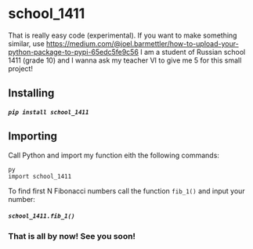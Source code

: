 # school_1411
That is really easy code (experimental). If you want to make something similar, use https://medium.com/@joel.barmettler/how-to-upload-your-python-package-to-pypi-65edc5fe9c56 I am a student of Russian school 1411 (grade 10) and I wanna ask my teacher VI to give me 5 for this small project!
 ## Installing
   ##### `pip install school_1411`
 ## Importing
  Call Python and import my function eith the following commands: 
 ```
 py
 import school_1411
 ```
  To find first N Fibonacci numbers call the function `fib_1()` and input your number:
   ##### `school_1411.fib_1()`
   ### That is all by now! See you soon!
